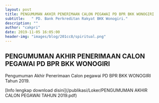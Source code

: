 ```yaml
---
layout: post
title: PENGUMUMAN AKHIR PENERIMAAN CALON PEGAWAI PD BPR BKK WONOGIRI
subtitle:   " PD. Bank Perkreditan Rakyat BKK Wonogiri."
description: ""
author: "cakpri"
date: 2019-11-05 16:05:00
header-img: "images/blog/201cc8/spiritual.png"
---
```



## PENGUMUMAN AKHIR PENERIMAAN CALON PEGAWAI PD BPR BKK WONOGIRI

Pengumuman Akhir Penerimaan Calon pegawai PD BPR BKK WONOGIRI Tahun 2019.

[Info lengkap download disini](/publikasi/Loker/PENGUMUMAN AKHIR CALON PEGAWAI TAHUN 2019.pdf)